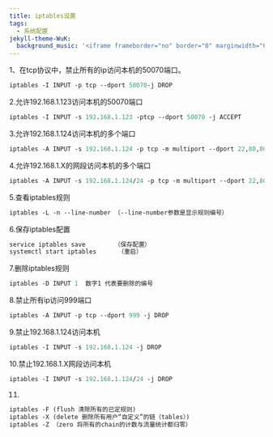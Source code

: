 ```yaml
---
title: iptables设置
tags:
  - 系统配置
jekyll-theme-WuK:
  background_music: '<iframe frameborder="no" border="0" marginwidth="0" marginheight="0" width=100% height=86 src="//music.163.com/outchain/player?type=2&id=27876158&auto=0&height=66"></iframe>'
---
```


1、在tcp协议中，禁止所有的ip访问本机的50070端口。
```p
iptables -I INPUT -p tcp --dport 50070-j DROP
```

2.允许192.168.1.123访问本机的50070端口
```p
iptables -I INPUT -s 192.168.1.123 -ptcp --dport 50070 -j ACCEPT
```

3.允许192.168.1.124访问本机的多个端口
```p
iptables -A INPUT -s 192.168.1.124 -p tcp -m multiport --dport 22,80,8080,6700:6704 -j ACCEPT
```

4.允许192.168.1.X的网段访问本机的多个端口
```p
iptables -A INPUT -s 192.168.1.124/24 -p tcp -m multiport --dport 22,80,8080,6700:6704 -j ACCEPT
```

5.查看iptables规则
```p
iptables -L -n --line-number （--line-number参数是显示规则编号）
```

6.保存iptables配置
```p
service iptables save        （保存配置）
systemctl start iptables      （重启）
```

7.删除iptables规则
```p
iptables -D INPUT 1  数字1 代表要删除的编号
```

8.禁止所有ip访问999端口
```p
iptables -A INPUT -p tcp --dport 999 -j DROP
```

9.禁止192.168.1.124访问本机
```p
iptables -I INPUT -s 192.168.1.124 -j DROP
```

10.禁止192.168.1.X网段访问本机
```p
iptables -I INPUT -s 192.168.1.124/24 -j DROP
```

11.
```p
iptables -F (flush 清除所有的已定规则)
iptables -X (delete 删除所有用户“自定义”的链（tables）)
iptables -Z （zero 将所有的chain的计数与流量统计都归零）
```
